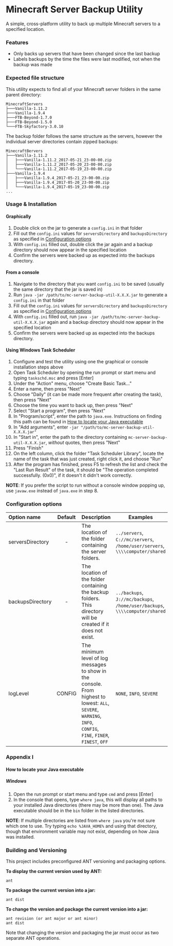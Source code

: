# Minecraft Server Backup Utility
A simple, cross-platform utility to back up multiple Minecraft servers to a specified location.

### Features

- Only backs up servers that have been changed since the last backup
- Labels backups by the time the files were last modified, not when the backup was made

### Expected file structure

This utility expects to find all of your Minecraft server folders in the same parent directory:

```
MinecraftServers
├───Vanilla-1.11.2
├───Vanilla-1.9.4
├───FTB-Beyond-1.7.0
├───FTB-Beyond-1.5.0
└───FTB-Skyfactory-3.0.10
```

The backup folder follows the same structure as the servers, however the individual server directories contain zipped backups:

```
MinecraftBervers
├───Vanilla-1.11.2
│   ├───Vanilla-1.11.2_2017-05-21_23-00-00.zip
│   ├───Vanilla-1.11.2_2017-05-20_23-00-00.zip
│   └───Vanilla-1.11.2_2017-05-19_23-00-00.zip
├───Vanilla-1.9.4
│   ├───Vanilla-1.9.4_2017-05-21_23-00-00.zip
│   ├───Vanilla-1.9.4_2017-05-20_23-00-00.zip
│   └───Vanilla-1.9.4_2017-05-19_23-00-00.zip
...
```

### Usage & Installation

#### Graphically

1. Double click on the jar to generate a `config.ini` in that folder
2. Fill out the `config.ini` values for `serversDirectory` and `backupsDirectory` as specified in [Configuration options](#configuration-options)
3. With `config.ini` filled out, double click the jar again and a backup directory should now appear in the specified location
4. Confirm the servers were backed up as expected into the backups directory.

#### From a console

1. Navigate to the directory that you want `config.ini` to be saved (usually the same directory that the jar is saved in)
2. Run `java -jar /path/to/mc-server-backup-util-X.X.X.jar` to generate a `config.ini` in that folder
3. Fill out the `config.ini` values for `serversDirectory` and `backupsDirectory` as specified in [Configuration options](#configuration-options)
4. With `config.ini` filled out, run `java -jar /path/to/mc-server-backup-util-X.X.X.jar` again and a backup directory should now appear in the specified location
5. Confirm the servers were backed up as expected into the backups directory.

#### Using Windows Task Scheduler

1. Configure and test the utility using one the graphical or console installation steps above
2. Open Task Scheduler by opening the run prompt or start menu and typing `taskschd.msc` and press [Enter]
3. Under the "Action" menu, choose "Create Basic Task..."
4. Enter a name, then press "Next"
5. Choose "Daily" (it can be made more frequent after creating the task), then press "Next"
6. Choose the time you want to back up, then press "Next"
7. Select "Start a program", then press "Next"
8. In "Program/script", enter the path to `java.exe`. Instructions on finding this path can be found in [How to locate your Java executable](#how-to-locate-your-java-executable)
9. In "Add arguments", enter `-jar "/path/to/mc-server-backup-util-X.X.X.jar"`
10. In "Start in", enter the path to the directory containing `mc-server-backup-util-X.X.X.jar`, *without* quotes, then press "Next"
11. Press "Finish"
12. On the left column, click the folder "Task Scheduler Library", locate the name of the task that was just created, right click it, and choose "Run"
13. After the program has finished, press F5 to refresh the list and check the "Last Run Result" of the task, it should be "The operation completed successfully. (0x0)", if it doesn't it didn't work correctly.

**NOTE**: If you prefer the script to run without a console window popping up, use `javaw.exe` instead of `java.exe` in step 8.

### Configuration options

| Option name      | Default   | Description                                                      | Examples |
|:-----------------|:---------:|------------------------------------------------------------------|----------|
| serversDirectory | -         | The location of the folder containing the server folders.        | `../servers`, `C://mc/servers`, `/home/user/servers`, `\\\\computer/shared` |
| backupsDirectory | -         | The location of the folder containing the backup folders. This directory will be created if it does not exist. |  `../backups`, `J://mc/backups`, `/home/user/backups`, `\\\\computer/shared` |
| logLevel         | CONFIG    | The minimum level of log messages to show in the console. From highest to lowest: `ALL`, `SEVERE`, `WARNING`, `INFO`, `CONFIG`, `FINE`, `FINER`, `FINEST`, `OFF` | `NONE`, `INFO`, `SEVERE` |

### Appendix I

#### How to locate your Java executable

##### Windows

1. Open the run prompt or start menu and type `cmd` and press [Enter]
2. In the console that opens, type `where java`, this will display all paths to your installed Java directories (there may be more than one). The Java executable should be in the `bin` folder in the listed directories.

**NOTE**: If multiple directories are listed from `where java` you're not sure which one to use. Try typing `echo %JAVA_HOME%` and using that directory, though that environment variable may not exist, depending on how Java was installed.

### Building and Versioning

This project includes preconfigured ANT versioning and packaging options.

**To display the current version used by ANT:**
```
ant
```

**To package the current version into a jar:**
```
ant dist
```

**To change the version and package the current version into a jar:**
```
ant revision (or ant major or ant minor)
ant dist
```
Note that changing the version and packaging the jar must occur as two separate ANT operations.
